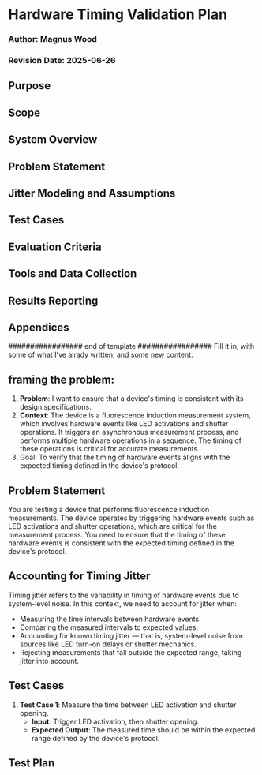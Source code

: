 # Hardware Timing Validation Plan
### Author: Magnus Wood
### Revision Date: 2025-06-26

## Purpose

## Scope

## System Overview

## Problem Statement

## Jitter Modeling and Assumptions

## Test Cases

## Evaluation Criteria


## Tools and Data Collection

## Results Reporting

## Appendices


################# end of template #################
Fill it in, with some of what I've alrady written, and some new content.


## framing the problem:
1. **Problem**: I want to ensure that a device's timing is consistent with its design specifications.
2. **Context**: The device is a fluorescence induction measurement system, which involves hardware events like LED activations and shutter operations. It triggers an asynchronous measurement process, and performs multiple hardware operations in a sequence. The timing of these operations is critical for accurate measurements.
3. Goal: To verify that the timing of hardware events aligns with the expected timing defined in the device's protocol.

## Problem Statement
You are testing a device that performs fluorescence induction measurements. The device operates by triggering hardware events such as LED activations and shutter operations, which are critical for the measurement process.
You need to ensure that the timing of these hardware events is consistent with the expected timing defined in the device's protocol.


## Accounting for Timing Jitter
Timing jitter refers to the variability in timing of hardware events due to system-level noise. In this context, we need to account for jitter when:
- Measuring the time intervals between hardware events.
- Comparing the measured intervals to expected values.
- Accounting for known timing jitter — that is, system-level noise from sources like LED turn-on delays or shutter mechanics.
- Rejecting measurements that fall outside the expected range, taking jitter into account.
## Test Cases
1. **Test Case 1**: Measure the time between LED activation and shutter opening.
   - **Input**: Trigger LED activation, then shutter opening.
   - **Expected Output**: The measured time should be within the expected range defined by the device's protocol.


## Test Plan